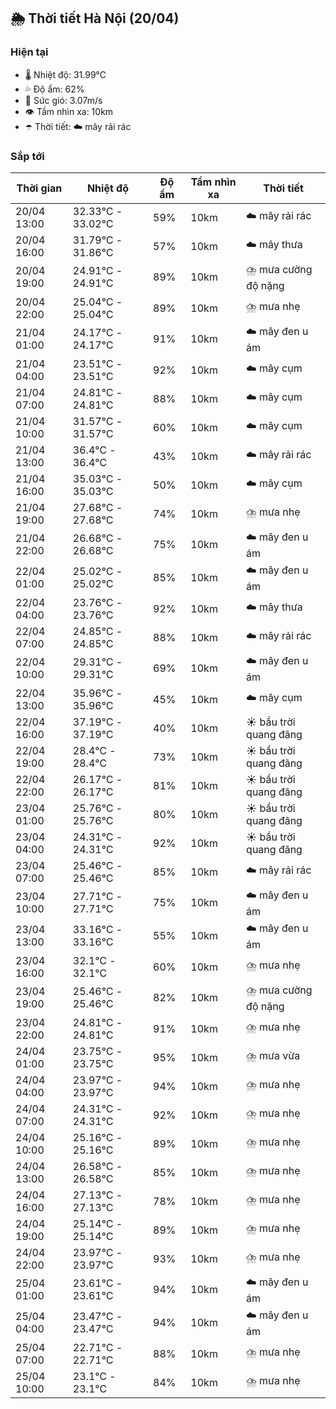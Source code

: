 ## 🌦️ Thời tiết Hà Nội (20/04)

### Hiện tại

- 🌡️ Nhiệt độ: 31.99℃
- 💦 Độ ẩm: 62%
- 💨 Sức gió: 3.07m/s
- 👁️ Tầm nhìn xa: 10km
- ☂️ Thời tiết: ☁️ mây rải rác

### Sắp tới

| Thời gian | Nhiệt độ | Độ ẩm | Tầm nhìn xa | Thời tiết |
| --- | --- | --- | --- | --- |
| 20/04 13:00 | 32.33℃ - 33.02℃ | 59% | 10km | ☁️ mây rải rác |
| 20/04 16:00 | 31.79℃ - 31.86℃ | 57% | 10km | ☁️ mây thưa |
| 20/04 19:00 | 24.91℃ - 24.91℃ | 89% | 10km | ⛈️ mưa cường độ nặng |
| 20/04 22:00 | 25.04℃ - 25.04℃ | 89% | 10km | ⛈️ mưa nhẹ |
| 21/04 01:00 | 24.17℃ - 24.17℃ | 91% | 10km | ☁️ mây đen u ám |
| 21/04 04:00 | 23.51℃ - 23.51℃ | 92% | 10km | ☁️ mây cụm |
| 21/04 07:00 | 24.81℃ - 24.81℃ | 88% | 10km | ☁️ mây cụm |
| 21/04 10:00 | 31.57℃ - 31.57℃ | 60% | 10km | ☁️ mây cụm |
| 21/04 13:00 | 36.4℃ - 36.4℃ | 43% | 10km | ☁️ mây rải rác |
| 21/04 16:00 | 35.03℃ - 35.03℃ | 50% | 10km | ☁️ mây cụm |
| 21/04 19:00 | 27.68℃ - 27.68℃ | 74% | 10km | ⛈️ mưa nhẹ |
| 21/04 22:00 | 26.68℃ - 26.68℃ | 75% | 10km | ☁️ mây đen u ám |
| 22/04 01:00 | 25.02℃ - 25.02℃ | 85% | 10km | ☁️ mây đen u ám |
| 22/04 04:00 | 23.76℃ - 23.76℃ | 92% | 10km | ☁️ mây thưa |
| 22/04 07:00 | 24.85℃ - 24.85℃ | 88% | 10km | ☁️ mây rải rác |
| 22/04 10:00 | 29.31℃ - 29.31℃ | 69% | 10km | ☁️ mây đen u ám |
| 22/04 13:00 | 35.96℃ - 35.96℃ | 45% | 10km | ☁️ mây cụm |
| 22/04 16:00 | 37.19℃ - 37.19℃ | 40% | 10km | ☀️ bầu trời quang đãng |
| 22/04 19:00 | 28.4℃ - 28.4℃ | 73% | 10km | ☀️ bầu trời quang đãng |
| 22/04 22:00 | 26.17℃ - 26.17℃ | 81% | 10km | ☀️ bầu trời quang đãng |
| 23/04 01:00 | 25.76℃ - 25.76℃ | 80% | 10km | ☀️ bầu trời quang đãng |
| 23/04 04:00 | 24.31℃ - 24.31℃ | 92% | 10km | ☀️ bầu trời quang đãng |
| 23/04 07:00 | 25.46℃ - 25.46℃ | 85% | 10km | ☁️ mây rải rác |
| 23/04 10:00 | 27.71℃ - 27.71℃ | 75% | 10km | ☁️ mây đen u ám |
| 23/04 13:00 | 33.16℃ - 33.16℃ | 55% | 10km | ☁️ mây đen u ám |
| 23/04 16:00 | 32.1℃ - 32.1℃ | 60% | 10km | ⛈️ mưa nhẹ |
| 23/04 19:00 | 25.46℃ - 25.46℃ | 82% | 10km | ⛈️ mưa cường độ nặng |
| 23/04 22:00 | 24.81℃ - 24.81℃ | 91% | 10km | ⛈️ mưa nhẹ |
| 24/04 01:00 | 23.75℃ - 23.75℃ | 95% | 10km | ⛈️ mưa vừa |
| 24/04 04:00 | 23.97℃ - 23.97℃ | 94% | 10km | ⛈️ mưa nhẹ |
| 24/04 07:00 | 24.31℃ - 24.31℃ | 92% | 10km | ⛈️ mưa nhẹ |
| 24/04 10:00 | 25.16℃ - 25.16℃ | 89% | 10km | ⛈️ mưa nhẹ |
| 24/04 13:00 | 26.58℃ - 26.58℃ | 85% | 10km | ⛈️ mưa nhẹ |
| 24/04 16:00 | 27.13℃ - 27.13℃ | 78% | 10km | ⛈️ mưa nhẹ |
| 24/04 19:00 | 25.14℃ - 25.14℃ | 89% | 10km | ⛈️ mưa nhẹ |
| 24/04 22:00 | 23.97℃ - 23.97℃ | 93% | 10km | ⛈️ mưa nhẹ |
| 25/04 01:00 | 23.61℃ - 23.61℃ | 94% | 10km | ☁️ mây đen u ám |
| 25/04 04:00 | 23.47℃ - 23.47℃ | 94% | 10km | ☁️ mây đen u ám |
| 25/04 07:00 | 22.71℃ - 22.71℃ | 88% | 10km | ⛈️ mưa nhẹ |
| 25/04 10:00 | 23.1℃ - 23.1℃ | 84% | 10km | ⛈️ mưa nhẹ |
